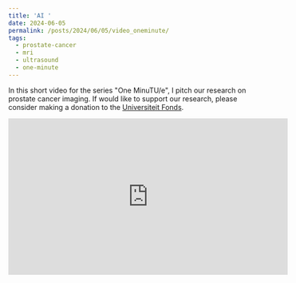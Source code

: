```yaml
---
title: 'AI '
date: 2024-06-05
permalink: /posts/2024/06/05/video_oneminute/
tags:
  - prostate-cancer
  - mri
  - ultrasound
  - one-minute
---
```


In this short video for the series "One MinuTU/e", I pitch our research on prostate cancer imaging. If would like to support our research, please consider making a donation to the <a href="https://ufe.tue.nl/en/giants/health?fbclid=IwY2xjawNlaFZleHRuA2FlbQIxMABicmlkETE3TXEyWVZKcGlaZkRnTHZjAR4TgR7b4IBIb6VBkF8-9z45lhdCU-bo_DbbacvgIjq5cANUuYzqCQ6PCqWZVA_aem_DuDQJHmvafvanWgvv3vkTQ" target="_blank">Universiteit Fonds</a>.

<iframe src="https://www.facebook.com/plugins/video.php?height=314&href=https%3A%2F%2Fwww.facebook.com%2FTUe.Alumni%2Fvideos%2F1012341626967751%2F&show_text=false&width=560&t=0" width="560" height="314" style="border:none;overflow:hidden" scrolling="no" frameborder="0" allowfullscreen="true" allow="autoplay; clipboard-write; encrypted-media; picture-in-picture; web-share" allowFullScreen="true"></iframe>


